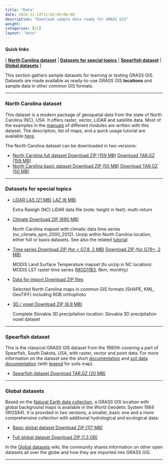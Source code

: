 ```yaml
---
title: "Data"
date: 2020-11-13T11:02:05+06:00
description: "Download sample data ready for GRASS GIS"
weight: 
categories: [nl]
layout: "data"
---
```


  
#### Quick links

[ [**North Carolina dataset**](#NorthCarolinaDataset) | [**Datasets for special topics**](#SpecialTopicDatasets) | [**Spearfish dataset**](#SpearFishDataset) | [**Global datasets**](#GlobalDatasets) ]


<div class="row">
  <div class="col-sm-12">
    <div class="alert rounded-0 alert-default row" width="35%"><span><i class="fa fa-arrow-right"></i> This section gathers sample datasets for learning or testing GRASS GIS. Datasets are made available as ready-to-use GRASS GIS <b>locations</b> and sample data in other
    common GIS formats.</span>
<!--
    <span><i class="fa fa-arrow-right"></i> Note: an easy way to download sample data is from the <a href="#DownloadGUI">download button on the GRASS GIS startup screen</a>.</span>
-->
    </div>
  </div>
<!-- we need to change this img as startup is no loner there in 8.0
  <div class="col-md-8 col-sm-12 text-center">
    <img src="../../images/gallery/gui/grass740_startup_sample_data_download_arrow.png" width="80%" alt="">
  </div>
-->
</div>

<hr>

### <a name="NorthCarolinaDataset"></a> North Carolina dataset

This dataset is a modern package of geospatial data from the state of North Carolina (NC), USA. It offers raster, vector, LiDAR and satellite data.
Most of the examples in the [manuals](/learn/manuals) of different modules are written with this dataset. 
The description, list of maps, and a quick usage tutorial are available <a href="https://www.grassbook.org/wp-content/uploads/grasslocations/nc_spm_08_contents.html">here</a>.

The North Carolina dataset can be downloaded in two versions:
<ul id="links" class="list-unstyled version">
 <li>
  <span class="mwl"><a href="https://grass.osgeo.org/sampledata/north_carolina/nc_spm_08_grass7.zip" target="_blank"> North Carolina full dataset </a></span>
  <a href="https://grass.osgeo.org/sampledata/north_carolina/nc_spm_08_grass7.zip" class="inl btn btn-primary" target="_blank">Download ZIP (159 MB)</a>
  <a href="https://grass.osgeo.org/sampledata/north_carolina/nc_spm_08_grass7.tar.gz" class="inl btn btn-secondary">Download TAR.GZ (159 MB)</a>
  </li>
  <li>
  <span class="mwl"><a href="/sampledata/north_carolina/nc_basic_spm_grass7.zip" target="_blank"> North Carolina basic dataset </a></span>
  <a href="/sampledata/north_carolina/nc_basic_spm_grass7.zip" class="inl btn btn-primary" target="_blank">Download ZIP  (50 MB)</a>
  <a href="/sampledata/north_carolina/nc_basic_spm_grass7.tar.gz" class="inl btn btn-secondary">Download TAR.GZ  (50 MB)</a>
  </li>
</ul>

<hr>

### <a name="SpecialTopicDatasets"></a> Datasets for special topics

<ul id="links" class="list-unstyled version">
  <li>
   <span class="mwl"><a href="/grass-stable/manuals/topic_LIDAR.html" target="_blank"> LiDAR </a></span>
   <a href="/sampledata/north_carolina/lidar_raleigh_nc_spm_height_feet_las.zip" class="inl btn btn-primary" target="_blank">LAS (21 MB)</a>
   <a href="/sampledata/north_carolina/lidar_raleigh_nc_spm_height_feet.laz" class="inl btn btn-primary">LAZ (6 MB)</a>
   <p>Extra Raleigh (NC) LiDAR data file (note: height in feet): multi-return</p>
  </li>
  <li>
   <span class="mwl"><a href="/grass-stable/manuals/ " target="_blank"> Climate </a></span>
   <a href="/sampledata/north_carolina/nc_climate_spm_2000_2012.zip" class="inl btn btn-primary" target="_blank">Download ZIP (690 MB)</a>
   <p>North Carolina mapset with climatic data time series (nc_climate_spm_2000_2012). Unzip within North Carolina location, either full or basis datasets. See also the related <a href="http://ncsu-geoforall-lab.github.io/grass-temporal-workshop/">tutorial</a></p>
  </li>
  <li>
   <span class="mwl"><a href="/grass-stable/manuals/temporalintro.html" target="_blank"> Time series </a></span>
   <a href="/sampledata/north_carolina/nc_spm_mapset_modis2015_2016_lst.zip" class="inl btn btn-primary" target="_blank">Download ZIP (for < G7.8, 2 MB)</a>
   <a href="/sampledata/north_carolina/nc_spm_mapset_modis2015_2016_lst_grass79.zip" class="inl btn btn-primary" target="_blank">Download ZIP (for G79+, 2 MB)</a>
   <p>MODIS Land Surface Temperature mapset (to unzip in NC location): MODIS LST raster time series (<a href="https://lpdaac.usgs.gov/products/mod11b3v006/">MOD11B3</a>, 6km, monthly)</p>
  </li>
<!-- not sure?
  <li>
   <span class="mwl"><a href="/grass-stable/manuals/projectionintro.html" target="_blank"> Projection </a></span>
   <a href="/sampledata/north_carolina/" class="inl btn btn-primary" target="_blank">Download ZIP (2 MB)</a>
   <p>NAD83(HARN) / North Carolina, EPSG 3358)</p>
  </li>
-->
  <li>
   <span class="mwl"><a href="https://grassbook.org/datasets/datasets-3rd-edition/" target="_blank"> Data for import </a></span>
   <a href="https://grassbook.org/datasets/datasets-3rd-edition/" class="inl btn btn-primary" target="_blank">Download ZIP files</a>
   <p>Selected North Carolina maps in common GIS formats (SHAPE, KML, GeoTIFF) including RGB orthophoto</p>
  </li>
  <li>
   <span class="mwl"><a href="/sampledata/slovakia3d_readme.txt" target="_blank"> 3D / voxel </a></span>
   <a href="/sampledata/slovakia3d_grass7.tar.gz" class="inl btn btn-primary" target="_blank">Download ZIP (8.9 MB)</a>
   <p>Complete Slovakia 3D precipitation location: Slovakia 3D precipitation voxel dataset</p>
  </li>
</ul>

<hr>

### <a name="SpearFishDataset"></a> Spearfish dataset

This is the classical GRASS GIS dataset from the 1980th covering a part of
Spearfish, South Dakota, USA, with raster, vector and point data. For more information on the dataset see
the short <a href="/sampledata/spearDB.pdf">documentation</a> and
<a href="/sampledata/spearfish_docs_1979_p163to171.tar.gz">soil data documentation</a> (with
<a href="/sampledata/soils_legend.txt">legend</a> for soils map).
<ul id="links" class="list-unstyled version">
 <li>
  <span class="mwl"><a href="/sampledata/spearfish_grass70data-0.3.tar.gz" target="_blank"> Spearfish dataset </a></span>
  <a href="/sampledata/spearfish_grass70data-0.3.tar.gz" class="inl btn btn-primary" target="_blank">Download TAR.GZ (20 MB)</a>
  </li>
</ul>

<hr>

### <a name="GlobalDatasets"></a> Global datasets
Based on the <a href="https://www.naturalearthdata.com/">Natural Earth data collection</a>, a GRASS GIS location with global
background maps is available in the World Geodetic System 1984 (WGS84). It is provided in two versions, a smaller, basic one and 
a more comprehensive collection with additional hydrological and ecological data: 
<ul id="links" class="list-unstyled version">
 <li>
  <span class="mwl"><a href="https://zenodo.org/record/3762852#.XrBt0vmxXIE" target="_blank"> Basic global dataset </a></span>
  <a href="https://zenodo.org/record/3762852/files/natural-earth-dataset.zip?download=1" class="inl btn btn-primary" target="_blank">Download ZIP (117 MB)</a>
  </li>
</ul>

<ul id="links" class="list-unstyled version">
 <li>
  <span class="mwl"><a href="https://zenodo.org/record/3359632#.XrBvnPmxXIE" target="_blank"> Full global dataset </a></span>
  <a href="https://zenodo.org/record/3359632/files/global-dataset.zip?download=1" class="inl btn btn-primary" target="_blank">Download ZIP (1.3 GB)</a>
  </li>
</ul>


In the [Global datasets](https://grasswiki.osgeo.org/wiki/Global_datasets) wiki, the community shares information on other open datasets
all over the globe and how they are imported into GRASS GIS.

<hr>
